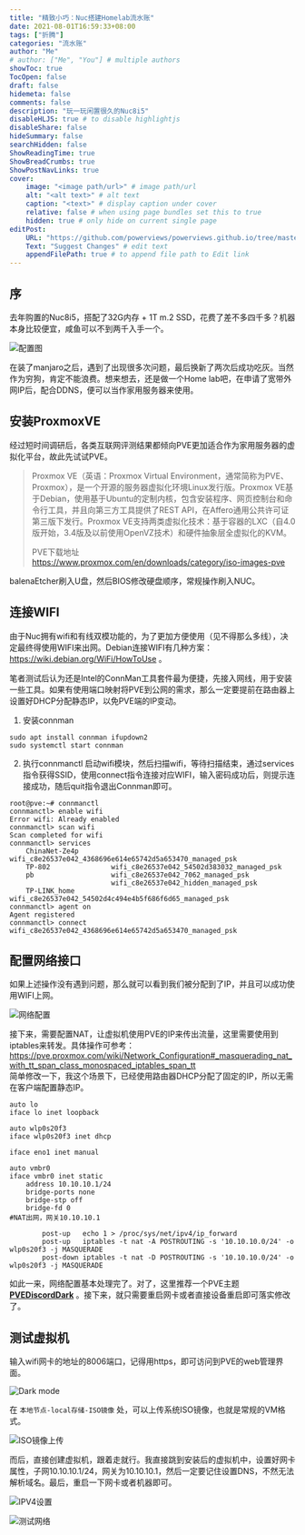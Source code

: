 ```yaml
---
title: "精致小巧：Nuc搭建Homelab流水账"
date: 2021-08-01T16:59:33+08:00
tags: ["折腾"]
categories: "流水账"
author: "Me"
# author: ["Me", "You"] # multiple authors
showToc: true
TocOpen: false
draft: false
hidemeta: false
comments: false
description: "玩一玩闲置很久的Nuc8i5"
disableHLJS: true # to disable highlightjs
disableShare: false
hideSummary: false
searchHidden: false
ShowReadingTime: true
ShowBreadCrumbs: true
ShowPostNavLinks: true
cover:
    image: "<image path/url>" # image path/url
    alt: "<alt text>" # alt text
    caption: "<text>" # display caption under cover
    relative: false # when using page bundles set this to true
    hidden: true # only hide on current single page
editPost:
    URL: "https://github.com/powerviews/powerviews.github.io/tree/master/content/"
    Text: "Suggest Changes" # edit text
    appendFilePath: true # to append file path to Edit link
---
```

## 序
去年购置的Nuc8i5，搭配了32G内存 + 1T m.2 SSD，花费了差不多四千多？机器本身比较便宜，咸鱼可以不到两千入手一个。    
  
![配置图](https://cdn.jsdelivr.net/gh/powerviews/picture@main/blog/1627809036301-1627809036294.png)  

在装了manjaro之后，遇到了出现很多次问题，最后换新了两次后成功吃灰。当然作为穷狗，肯定不能浪费。想来想去，还是做一个Home lab吧，在申请了宽带外网IP后，配合DDNS，便可以当作家用服务器来使用。

## 安装ProxmoxVE
经过短时间调研后，各类互联网评测结果都倾向PVE更加适合作为家用服务器的虚拟化平台，故此先试试PVE。  
>Proxmox VE（英语：Proxmox Virtual Environment，通常简称为PVE、Proxmox），是一个开源的服务器虚拟化环境Linux发行版。Proxmox VE基于Debian，使用基于Ubuntu的定制内核，包含安装程序、网页控制台和命令行工具，并且向第三方工具提供了REST API，在Affero通用公共许可证第三版下发行。Proxmox VE支持两类虚拟化技术：基于容器的LXC（自4.0版开始，3.4版及以前使用OpenVZ技术）和硬件抽象层全虚拟化的KVM。  
> 
> PVE下载地址  
https://www.proxmox.com/en/downloads/category/iso-images-pve

balenaEtcher刷入U盘，然后BIOS修改硬盘顺序，常规操作刷入NUC。

## 连接WIFI
由于Nuc拥有wifi和有线双模功能的，为了更加方便使用（见不得那么多线），决定最终得使用WIFI来出网。Debian连接WIFI有几种方案： https://wiki.debian.org/WiFi/HowToUse   。    
  
笔者测试后认为还是Intel的ConnMan工具套件最为便捷，先接入网线，用于安装一些工具。如果有使用端口映射将PVE到公网的需求，那么一定要提前在路由器上设置好DHCP分配静态IP，以免PVE端的IP变动。
1.  安装connman  
```
sudo apt install connman ifupdown2
sudo systemctl start connman
```

2.  执行connmanctl
启动wifi模块，然后扫描wifi，等待扫描结束，通过services指令获得SSID，使用connect指令连接对应WIFI，输入密码成功后，则提示连接成功，随后quit指令退出Connman即可。
```
root@pve:~# connmanctl
connmanctl> enable wifi
Error wifi: Already enabled
connmanctl> scan wifi
Scan completed for wifi
connmanctl> services
    ChinaNet-Ze4p        wifi_c8e26537e042_4368696e614e65742d5a653470_managed_psk
    TP-802               wifi_c8e26537e042_54502d383032_managed_psk
    pb                   wifi_c8e26537e042_7062_managed_psk
                         wifi_c8e26537e042_hidden_managed_psk
    TP-LINK_home         wifi_c8e26537e042_54502d4c494e4b5f686f6d65_managed_psk
connmanctl> agent on
Agent registered
connmanctl> connect wifi_c8e26537e042_4368696e614e65742d5a653470_managed_psk
```

## 配置网络接口
如果上述操作没有遇到问题，那么就可以看到我们被分配到了IP，并且可以成功使用WIFI上网。  
  
![网络配置](https://cdn.jsdelivr.net/gh/powerviews/picture@main/blog/1627825408811-1627825408800.png)  
  
接下来，需要配置NAT，让虚拟机使用PVE的IP来传出流量，这里需要使用到iptables来转发。具体操作可参考：
https://pve.proxmox.com/wiki/Network_Configuration#_masquerading_nat_with_tt_span_class_monospaced_iptables_span_tt  
简单修改一下，我这个场景下，已经使用路由器DHCP分配了固定的IP，所以无需在客户端配置静态IP。  
```
auto lo
iface lo inet loopback

auto wlp0s20f3
iface wlp0s20f3 inet dhcp

iface eno1 inet manual

auto vmbr0
iface vmbr0 inet static
	address 10.10.10.1/24
	bridge-ports none
	bridge-stp off
	bridge-fd 0
#NAT出网，网关10.10.10.1

        post-up   echo 1 > /proc/sys/net/ipv4/ip_forward
        post-up   iptables -t nat -A POSTROUTING -s '10.10.10.0/24' -o wlp0s20f3 -j MASQUERADE
        post-down iptables -t nat -D POSTROUTING -s '10.10.10.0/24' -o wlp0s20f3 -j MASQUERADE
```

如此一来，网络配置基本处理完了。对了，这里推荐一个PVE主题 [**PVEDiscordDark**](https://github.com/Weilbyte/PVEDiscordDark) 。接下来，就只需要重启网卡或者直接设备重启即可落实修改了。

## 测试虚拟机
输入wifi网卡的地址的8006端口，记得用https，即可访问到PVE的web管理界面。  
  
![Dark mode](https://cdn.jsdelivr.net/gh/powerviews/picture@main/blog/1627826602556-1627826602550.png)
  
在 `本地节点-local存储-ISO镜像` 处，可以上传系统ISO镜像，也就是常规的VM格式。  
  
![ISO镜像上传](https://cdn.jsdelivr.net/gh/powerviews/picture@main/blog/1627826702986-1627826702980.png)  
  
而后，直接创建虚拟机，跟着走就行。我直接跳到安装后的虚拟机中，设置好网卡属性，子网10.10.10.1/24，网关为10.10.10.1，然后一定要记住设置DNS，不然无法解析域名。最后，重启一下网卡或者机器即可。
  
![IPV4设置](https://cdn.jsdelivr.net/gh/powerviews/picture@main/blog/1627826857866-1627826857857.png)
  
![测试网络](https://cdn.jsdelivr.net/gh/powerviews/picture@main/blog/1627827003051-1627827003047.png)